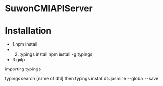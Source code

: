 # SuwonCMIAPIServer
# Installation
- 1.npm install
- 2. typings install
npm install -g  typings
- 3.gulp


importing typings:

typings search [name of dtd]
then
typings install dt~jasmine --global --save